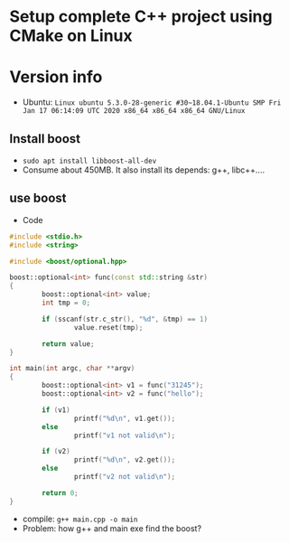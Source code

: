 # Setup complete C++ project using CMake on Linux

# Version info
* Ubuntu: `Linux ubuntu 5.3.0-28-generic #30~18.04.1-Ubuntu SMP Fri Jan 17 06:14:09 UTC 2020 x86_64 x86_64 x86_64 GNU/Linux`

## Install boost
* `sudo apt install libboost-all-dev`  
* Consume about 450MB. It also install its depends: g++, libc++....

## use boost
* Code
```C++
#include <stdio.h>
#include <string>

#include <boost/optional.hpp>

boost::optional<int> func(const std::string &str)
{
        boost::optional<int> value;
        int tmp = 0;

        if (sscanf(str.c_str(), "%d", &tmp) == 1)
                value.reset(tmp);

        return value;
}

int main(int argc, char **argv)
{
        boost::optional<int> v1 = func("31245");
        boost::optional<int> v2 = func("hello");

        if (v1)
                printf("%d\n", v1.get());
        else
                printf("v1 not valid\n");

        if (v2)
                printf("%d\n", v2.get());
        else
                printf("v2 not valid\n");

        return 0;
}
```
* compile: `g++ main.cpp -o main`
* Problem: how g++  and main exe find the boost?
